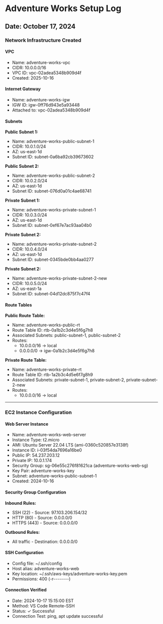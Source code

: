 # Adventure Works Setup Log

## Date: October 17, 2024

### Network Infrastructure Created

#### VPC
- Name: adventure-works-vpc
- CIDR: 10.0.0.0/16
- VPC ID: vpc-02adea5348b909d4f
- Created: 2025-10-16

#### Internet Gateway
- Name: adventure-works-igw
- IGW ID: igw-0ff76d943e5a93448 
- Attached to: vpc-02adea5348b909d4f

#### Subnets

**Public Subnet 1:**
- Name: adventure-works-public-subnet-1
- CIDR: 10.0.1.0/24
- AZ: us-east-1d
- Subnet ID: subnet-0a6ba92cb39673602

**Public Subnet 2:**
- Name: adventure-works-public-subnet-2
- CIDR: 10.0.2.0/24
- AZ: us-east-1d
- Subnet ID: subnet-076d0a01c4ae68741

**Private Subnet 1:**
- Name: adventure-works-private-subnet-1
- CIDR: 10.0.3.0/24
- AZ: us-east-1d
- Subnet ID: subnet-0ef67e7ac93aa04b0

**Private Subnet 2:**
- Name: adventure-works-private-subnet-2
- CIDR: 10.0.4.0/24
- AZ: us-east-1d
- Subnet ID: subnet-0345bde0bb4aa0277

**Private Subnet 2:**
- Name: adventure-works-private-subnet-2-new
- CIDR: 10.0.5.0/24
- AZ: us-east-1a
- Subnet ID: subnet-04d12dc875f7c47f4

#### Route Tables

**Public Route Table:**
- Name: adventure-works-public-rt
- Route Table ID: rtb-0a1b2c3d4e5f6g7h8
- Associated Subnets: public-subnet-1, public-subnet-2
- Routes:
  - 10.0.0.0/16 → local
  - 0.0.0.0/0 → igw-0a1b2c3d4e5f6g7h8

**Private Route Table:**
- Name: adventure-works-private-rt
- Route Table ID: rtb-1a2b3c4d5e6f7g8h9
- Associated Subnets: private-subnet-1, private-subnet-2, private-subnet-2-new
- Routes:
  - 10.0.0.0/16 → local

---

### EC2 Instance Configuration

#### Web Server Instance
- Name: adventure-works-web-server
- Instance Type: t2.micro
- AMI: Ubuntu Server 22.04 LTS (ami-0360c520857e3138f)
- Instance ID: i-03f54da7696a16be0
- Public IP: 54.237.203.12
- Private IP: 10.0.1.174
- Security Group: sg-06e55c276f81621ca (adventure-works-web-sg)
- Key Pair: adventure-works-key
- Subnet: adventure-works-public-subnet-1
- Created: 2024-10-16

#### Security Group Configuration

**Inbound Rules:**
- SSH (22) - Source: 97.103.206.154/32
- HTTP (80) - Source: 0.0.0.0/0
- HTTPS (443) - Source: 0.0.0.0/0

**Outbound Rules:**
- All traffic - Destination: 0.0.0.0/0

#### SSH Configuration
- Config file: ~/.ssh/config
- Host alias: adventure-works-web
- Key location: ~/.ssh/aws-keys/adventure-works-key.pem
- Permissions: 400 (-r--------)

#### Connection Verified
- Date: 2024-10-17 15:15:00 EST
- Method: VS Code Remote-SSH
- Status: ✓ Successful
- Connection Test: ping, apt update successful